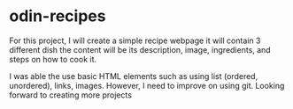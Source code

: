 # odin-recipes

For this project, I will create a simple recipe webpage it will contain 3 different dish
the content will be its description, image, ingredients, and steps on how to cook it.

I was able the use basic HTML elements such as using list (ordered, unordered), links,
images. However, I need to improve on using git. Looking forward to creating more projects
